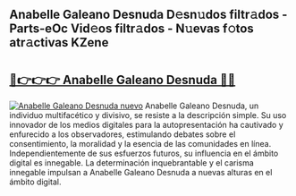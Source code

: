 ## Anabelle Galeano Desnuda D𝚎sn𝚞dos filtr𝚊dos - Parts-eOc Vid𝚎os filtr𝚊dos - N𝚞evas f𝚘tos atr𝚊ctivas KZene

# <h2><a href="http://mbbzmm.tromn.icu/?c=Anabelle+Galeano+Desnuda">🔗👉👉👉 Anabelle Galeano Desnuda 🔗🔗</a></h2>

[![Anabelle Galeano Desnuda nuevo](https://i.imgur.com/pEAQMta.gif)](http://mbbzmm.tromn.icu/?c=Anabelle+Galeano+Desnuda)
Anabelle Galeano Desnuda, un individuo multifacético y divisivo, se resiste a la descripción simple. Su uso innovador de los medios digitales para la autopresentación ha cautivado y enfurecido a los observadores, estimulando debates sobre el consentimiento, la moralidad y la esencia de las comunidades en línea. Independientemente de sus esfuerzos futuros, su influencia en el ámbito digital es innegable. La determinación inquebrantable y el carisma innegable impulsan a Anabelle Galeano Desnuda a nuevas alturas en el ámbito digital.
